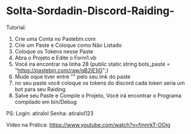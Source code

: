 # Solta-Sordadin-Discord-Raiding-

Tutorial:

1. Crie uma Conta no Pastebin.com
2. Crie um Paste e Coloque como Não Listado
3. Coloque os Tokens nesse Paste
4. Abra o Projeto e Edite o Form1.vb
5. Você ira encontrar na linha 28 (public static string bots_paste = "https://pastebin.com/raw/qB2jE1iG";)
6. Mude oque tiver entre "" pelo seu link do paste
7. no seu paste você coloque os tokens do discord cada token seria um bot para seu Raiding
8. Salve seu Paste e Compile o Projeto, Você irá encontrar o Programa compilado em bin/Debug

PS:
Login: atiralol
Senha: atiralol123


Video na Prática: https://www.youtube.com/watch?v=fmnrkT-OOjg
